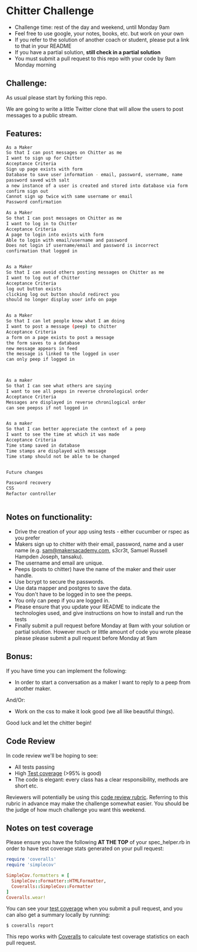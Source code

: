 Chitter Challenge
=================

* Challenge time: rest of the day and weekend, until Monday 9am
* Feel free to use google, your notes, books, etc. but work on your own
* If you refer to the solution of another coach or student, please put a link to that in your README
* If you have a partial solution, **still check in a partial solution**
* You must submit a pull request to this repo with your code by 9am Monday morning

Challenge:
-------

As usual please start by forking this repo.

We are going to write a little Twitter clone that will allow the users to post messages to a public stream.

Features:
-------

```sh
As a Maker
So that I can post messages on Chitter as me
I want to sign up for Chitter
Acceptance Criteria
Sign up page exists with form
Database to save user information - email, password, username, name
password saved with salt
a new instance of a user is created and stored into database via form
confirm sign out
Cannot sign up twice with same username or email
Password confirmation

As a Maker
So that I can post messages on Chitter as me
I want to log in to Chitter
Acceptance Criteria
A page to login into exists with form
Able to login with email/username and password
Does not login if username/email and password is incorrect
confirmation that logged in


As a Maker
So that I can avoid others posting messages on Chitter as me
I want to log out of Chitter
Acceptance Criteria
log out button exists
clicking log out button should redirect you
should no longer display user info on page


As a Maker
So that I can let people know what I am doing
I want to post a message (peep) to chitter
Acceptance Criteria
a form on a page exists to post a message
the form saves to a database
new message appears in feed
the message is linked to the logged in user
can only peep if logged in



As a maker
So that I can see what others are saying
I want to see all peeps in reverse chronological order
Acceptance Criteria
Messages are displayed in reverse chronilogical order
can see peepss if not logged in


As a maker
So that I can better appreciate the context of a peep
I want to see the time at which it was made
Acceptance Criteria
Time stamp saved in database
Time stamps are displayed with message
Time stamp should not be able to be changed


Future changes

Password recovery
CSS
Refactor controller



```

Notes on functionality:
------

* Drive the creation of your app using tests - either cucumber or rspec as you prefer
* Makers sign up to chitter with their email, password, name and a user name (e.g. sam@makersacademy.com, s3cr3t, Samuel Russell Hampden Joseph, tansaku).
* The username and email are unique.
* Peeps (posts to chitter) have the name of the maker and their user handle.
* Use bcrypt to secure the passwords.
* Use data mapper and postgres to save the data.
* You don't have to be logged in to see the peeps.
* You only can peep if you are logged in.
* Please ensure that you update your README to indicate the technologies used, and give instructions on how to install and run the tests
* Finally submit a pull request before Monday at 9am with your solution or partial solution.  However much or little amount of code you wrote please please please submit a pull request before Monday at 9am

Bonus:
-----

If you have time you can implement the following:

* In order to start a conversation as a maker I want to reply to a peep from another maker.

And/Or:

* Work on the css to make it look good (we all like beautiful things).

Good luck and let the chitter begin!

Code Review
-----------

In code review we'll be hoping to see:

* All tests passing
* High [Test coverage](https://github.com/makersacademy/course/blob/master/pills/test_coverage.md) (>95% is good)
* The code is elegant: every class has a clear responsibility, methods are short etc.

Reviewers will potentially be using this [code review rubric](docs/review.md).  Referring to this rubric in advance may make the challenge somewhat easier.  You should be the judge of how much challenge you want this weekend.

Notes on test coverage
----------------------

Please ensure you have the following **AT THE TOP** of your spec_helper.rb in order to have test coverage stats generated
on your pull request:

```ruby
require 'coveralls'
require 'simplecov'

SimpleCov.formatters = [
  SimpleCov::Formatter::HTMLFormatter,
  Coveralls::SimpleCov::Formatter
]
Coveralls.wear!
```

You can see your [test coverage](https://github.com/makersacademy/course/blob/master/pills/test_coverage.md) when you submit a pull request, and you can also get a summary locally by running:

```
$ coveralls report
```

This repo works with [Coveralls](https://coveralls.io/) to calculate test coverage statistics on each pull request.

